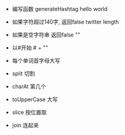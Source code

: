 - 编写函数 generateHashtag
    hello world

- 如果字符超过140字, 返回false twitter    length
- 如果是空字符串 返回false    ""
- 以#开始      # + ""
- 每个单词首字母大写

- split 切割
- charAt 第几个
- toUpperCase 大写
- slice 按位置取
- join 连起来